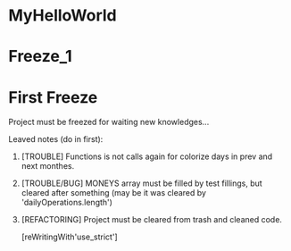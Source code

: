 # MyHelloWorld
# Freeze_1
# First Freeze

Project must be freezed for waiting new knowledges...

Leaved notes (do in first):
1. [TROUBLE] Functions is not calls again for colorize days in prev and next monthes.
2. [TROUBLE/BUG] MONEYS array must be filled by test fillings, but cleared after something (may be it was cleared by 'dailyOperations.length')
3. [REFACTORING] Project must be cleared from trash and cleaned code.

    [reWritingWith'use_strict']